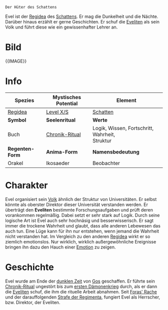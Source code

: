 	Der Hüter des Schattens

Evel ist der [Regidea](Die%20Regidea) des [Schattens](Die%20Elemente). Er mag die Dunkelheit und die Nächte. Darüber hinaus erzählt er gerne Geschichten. Er schuf die [Eveliten](Die%20Eveliten) als sein Volk und führt diese wie ein gewissenhafter Lehrer an.
# Bild
{{IMAGE}}
# Info

| Spezies                  | Mystisches Potential                                                   | Element                                           |
| ------------------------ | ---------------------------------------------------------------------- | ------------------------------------------------- |
| [Regidea](Die%20Regidea) | [Level X/S](Mystisches%20Potential#Level%20X%20-%20Gottheiten%20Level) | [Schatten](Die%20Elemente)                        |
| **Symbol**               | **Seelenritual**                                                       | **Werte**                                         |
| Buch                     | [Chronik-Ritual](Die%20Eveliten#Rituale)                               | Logik, Wissen, Fortschritt, Wahrheit,<br>Struktur |
| **Regenten-Form**        | **Anima-Form**                                                         | **Namensbedeutung**                               |
| Orakel                   | Ikosaeder                                                              | Beobachter                                        |
# Charakter
Evel organisiert sein [Volk](Die%20Eveliten) ähnlich der Struktur von Universitäten. Er selbst könnte als oberster Direktor dieser Universität verstanden werden. Er überträgt den **Eveliten** bestimmte Forschungsaufgaben und prüft deren vorankommen regelmäßig. Dabei setzt er sehr
stark auf Logik.
Durch seine logische Art ist Evel auch sehr hochnäsig und besserwisserisch. Er sagt immer die trockene Wahrheit und glaubt, dass alle anderen Lebewesen das auch tun. Eine Lüge kann für ihn nur entstehen, wenn jemand die Wahrheit nicht verstanden hat.
Im Vergleich zu den anderen [Regidea](Die%20Regidea) wirkt er so ziemlich emotionslos. Nur wirklich, wirklich außergewöhnliche Ereignisse bringen ihn dazu den Hauch einer [Emotion](Die%20Emotionen) zu zeigen.
# Geschichte
Evel wurde am Ende der [dunklen Zeit](Die%20Dunkle%20Zeit) von [Gos](Die%20Regimenta) geschaffen. Er führte sein [Chronik-Ritual](Die%20Eveliten#Rituale) ungestört bis zum [ersten Dämonenkrieg](Der%20Erste%20Dämonenkrieg.md) durch, als er dann die [Eveliten](Die%20Eveliten) schuf, die ihm die rituelle Arbeit abnahmen. Seit [Foras' Rache](Foras'%20Rache) und der darauffolgenden [Strafe der Regimenta](Die%20Strafe%20der%20Regimenta), fungiert Evel als Herrscher, bzw. Direktor, der Eveliten.